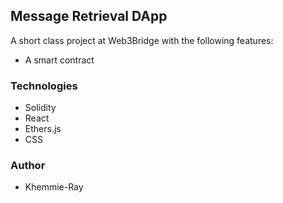 ## Message Retrieval DApp

A short class project at Web3Bridge with the following features:

-  A smart contract 

### Technologies

- Solidity
- React
- Ethers.js
- CSS

### Author

- Khemmie-Ray